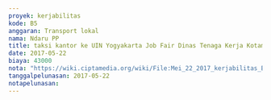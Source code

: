 ```yaml
---
proyek: kerjabilitas
kode: B5
anggaran: Transport lokal
nama: Ndaru PP
title: taksi kantor ke UIN Yogyakarta Job Fair Dinas Tenaga Kerja Kotamadya Yogyakarta
date: 2017-05-22
biaya: 43000
nota: "https://wiki.ciptamedia.org/wiki/File:Mei_22_2017_kerjabilitas_B5_taksi_kantor_ke_UIN_ndaru.jpg"
tanggalpelunasan: 2017-05-22
notapelunasan:
---
```


